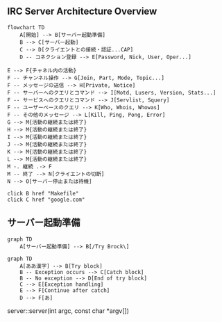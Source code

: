 ## IRC Server Architecture Overview

```mermaid
flowchart TD
    A[開始] --> B[サーバー起動準備]
    B --> C[サーバー起動]
    C --> D[クライエントとの接続・認証...CAP]
    D -- コネクション登録 --> E[Password, Nick, User, Oper...]
```
    E --> F{チャネル内の活動}
    F -- チャンネル操作 --> G[Join, Part, Mode, Topic...]
    F -- メッセージの送信 --> H[Private, Notice]
    F -- サーバーへのクエリとコマンド --> I[Motd, Lusers, Version, Stats...]
    F -- サービスへのクエリとコマンド --> J[Servlist, Squery]
    F -- ユーザーベースのクエリ --> K[Who, Whois, Whowas]
    F -- その他のメッセージ --> L[Kill, Ping, Pong, Error]
    G --> M{活動の継続または終了}
    H --> M{活動の継続または終了}
    I --> M{活動の継続または終了}
    J --> M{活動の継続または終了}
    K --> M{活動の継続または終了}
    L --> M{活動の継続または終了}
    M -. 継続 .-> F
    M -- 終了 --> N[クライエントの切断]
    N --> O[サーバー停止または待機]

    click B href "Makefile"
    click C href "google.com"

## サーバー起動準備

```mermaid
graph TD
    A[サーバー起動準備] --> B[/Try Brock\]

```

```mermaid
graph TD
    A[ああ漢字] --> B[Try block]
    B -- Exception occurs --> C[Catch block]
    B -- No exception --> D[End of try block]
    C --> E[Exception handling]
    E --> F[Continue after catch]
    D --> F[あ]

```

server::server(int argc, const char *argv[])